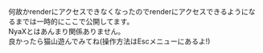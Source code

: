 何故かrenderにアクセスできなくなったのでrenderにアクセスできるようになるまでは一時的にここで公開してます。  
NyaXとはあんまり関係ありません。  
良かったら猫山遊んでみてね(操作方法はEscメニューにあるよ!)